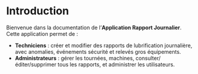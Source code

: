 # Introduction

Bienvenue dans la documentation de l’**Application Rapport Journalier**.  
Cette application permet de :

- **Techniciens** : créer et modifier des rapports de lubrification journalière, avec anomalies, événements sécurité et relevés gros équipements.  
- **Administrateurs** : gérer les tournées, machines, consulter/éditer/supprimer tous les rapports, et administrer les utilisateurs.
